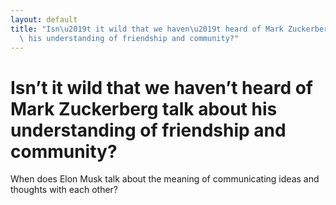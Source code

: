 ```yaml
---
layout: default
title: "Isn\u2019t it wild that we haven\u2019t heard of Mark Zuckerberg talk about\
  \ his understanding of friendship and community?"
---
```

# Isn’t it wild that we haven’t heard of Mark Zuckerberg talk about his understanding of friendship and community?

When does Elon Musk talk about the meaning of communicating ideas and thoughts with each other? 
